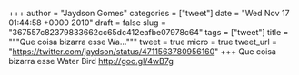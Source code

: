 
+++
author = "Jaydson Gomes"
categories = ["tweet"]
date = "Wed Nov 17 01:44:58 +0000 2010"
draft = false
slug = "367557c82379833662cc65dc412eafbe07978c64"
tags = ["tweet"]
title = """Que coisa bizarra esse Wa..."""
tweet = true
micro = true
tweet_url = "https://twitter.com/jaydson/status/4711563780956160"
+++
Que coisa bizarra esse Water Bird http://goo.gl/4wB7g
